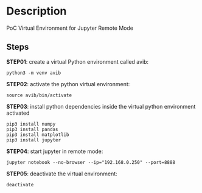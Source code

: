# Description
PoC Virtual Environment for Jupyter Remote Mode

## Steps

**STEP01**: create a virtual Python environment called avib:

```shell
python3 -m venv avib
```

**STEP02**: activate the python virtual environment:

```shell
source avib/bin/activate                                      
```

**STEP03**: install python dependencies inside the virtual python environment activated

```shell
pip3 install numpy
pip3 install pandas
pip3 install matplotlib
pip3 install jupyter
```

**STEP04**: start jupyter in remote mode:

```shell
jupyter notebook --no-browser --ip="192.168.0.250" --port=8888
```

**STEP05**: deactivate the virtual environment:

```shell
deactivate
```
